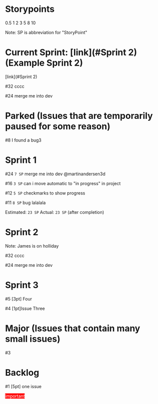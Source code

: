 # Storypoints

0.5 1 2 3 5 8 10

Note: SP is abbreviation for "StoryPoint"


# Current Sprint: [link](#Sprint 2) (Example Sprint 2)
[link](#Sprint 2) 


#32     cccc

#24     merge me into dev



# Parked (Issues that are temporarily paused for some reason)

#8	I found a bug3


# Sprint 1

#24 `7 SP`	merge me into dev @martinandersen3d

#16	`3 SP` can i move automatic to "in progress" in project

#12	`5 SP` checkmarks to show progress

#11	`8 SP` bug lalalala

Estimated: `23 SP` 
Actual:    `23 SP`  (after completion)



# Sprint 2

Note: James is on holliday

#32     cccc

#24     merge me into dev


# Sprint 3

#5	[3pt] Four

#4	[1pt]Issue Three



# Major (Issues that contain many small issues)

#3



# Backlog

#1	[5pt] one issue

<span class="label" style="background-color: rgb(255, 0, 0); color: white;">
    important
</span>
